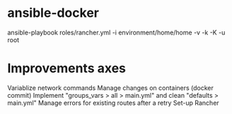 # ansible-docker
ansible-playbook roles/rancher.yml -i environment/home/home -v -k -K -u root

# Improvements axes
Variablize network commands
Manage changes on containers (docker commit)
Implement "groups_vars > all > main.yml" and clean "defaults > main.yml"
Manage errors for existing routes after a retry
Set-up Rancher
